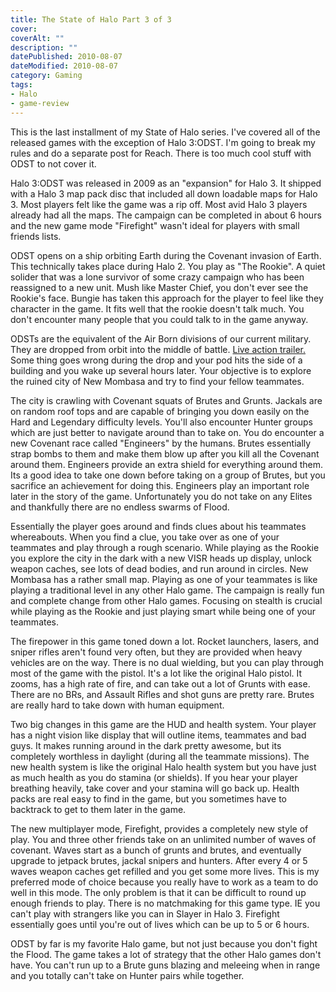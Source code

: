 ```yaml
---
title: The State of Halo Part 3 of 3
cover:
coverAlt: ""
description: ""
datePublished: 2010-08-07
dateModified: 2010-08-07
category: Gaming
tags:
- Halo
- game-review
---
```


This is the last installment of my State of Halo series.  I've covered all of the released games with the exception of Halo 3:ODST. I'm going to break my rules and do a separate post for Reach. There is too much cool stuff with ODST to not cover it.

Halo 3:ODST was released in 2009 as an "expansion" for Halo 3. It shipped with a Halo 3 map pack disc that included all down loadable maps for Halo 3. Most players felt like the game was a rip off. Most avid Halo 3 players already had all the maps. The campaign can be completed in about 6 hours and the new game mode "Firefight" wasn't ideal for players with small friends lists.

ODST opens on a ship orbiting Earth during the Covenant invasion of Earth. This technically takes place during Halo 2.  You play as "The Rookie". A quiet solider that was a lone survivor of some crazy campaign who has been reassigned to a new unit.  Mush like Master Chief, you don't ever see the Rookie's face. Bungie has taken this approach for the player to feel like they character in the game.  It fits well that the rookie doesn't talk much. You don't encounter many people that you could talk to in the game anyway.

ODSTs are the equivalent of the Air Born divisions of our current military.  They are dropped from orbit into the middle of battle.  [Live action trailer.](http://xbox360.ign.com/dor/objects/852871/bungie-project-2/videos/haloodst_liveaction_trl_090409.html)  Some thing goes wrong during the drop and your pod hits the side of a building and you wake up several hours later.  Your objective is to explore the ruined city of New Mombasa and try to find your fellow teammates.

The city is crawling with Covenant squats of Brutes and Grunts.  Jackals are on random roof tops and are capable of bringing you down easily on the Hard and Legendary difficulty levels.  You'll also encounter Hunter groups which are just better to navigate around than to take on.  You do encounter a new Covenant race called "Engineers" by the humans.  Brutes essentially strap bombs to them and make them blow up after you kill all the Covenant around them. Engineers provide an extra shield for everything around them. Its a good idea to take one down before taking on a group of Brutes, but you sacrifice an achievement for doing this.  Engineers play an important role later in the story of the game.  Unfortunately you do not take on any Elites and thankfully there are no endless swarms of Flood.

Essentially the player goes around and finds clues about his teammates whereabouts.  When you find a clue, you take over as one of your teammates and play through a rough scenario.  While playing as the Rookie you explore the city in the dark with a new VISR heads up display, unlock weapon caches, see lots of dead bodies, and run around in circles. New Mombasa has a rather small map.  Playing as one of your teammates is like playing a traditional level in any other Halo game. The campaign is really fun and complete change from other Halo games. Focusing on stealth is crucial while playing as the Rookie and just playing smart while being one of your teammates.

The firepower in this game toned down a lot.  Rocket launchers, lasers, and sniper rifles aren't found very often, but they are provided when heavy vehicles are on the way.  There is no dual wielding, but you can play through most of the game with the pistol.  It's a lot like the original Halo pistol. It zooms, has a high rate of fire, and can take out a lot of Grunts with ease. There are no BRs, and Assault Rifles and shot guns are pretty rare.  Brutes are really hard to take down with human equipment.

Two big changes in this game are the HUD and health system.  Your player has a night vision like display that will outline items, teammates and bad guys.  It makes running around in the dark pretty awesome, but its completely worthless in daylight (during all the teammate missions).  The new health system is like the original Halo health system but you have just as much health as you do stamina (or shields).  If you hear your player breathing heavily, take cover and your stamina will go back up.  Health packs are real easy to find in the game, but you sometimes have to backtrack to get to them later in the game.

The new multiplayer mode, Firefight, provides a completely new style of play. You and three other friends take on an unlimited number of waves of covenant.  Waves start as a bunch of grunts and brutes, and eventually upgrade to jetpack brutes, jackal snipers and hunters. After every 4 or 5 waves weapon caches get refilled and you get some more lives.  This is my preferred mode of choice because you really have to work as a team to do well in this mode.  The only problem is that it can be difficult to round up enough friends to play. There is no matchmaking for this game type. IE you can't play with strangers like you can in Slayer in Halo 3. Firefight essentially goes until you're out of lives which can be up to 5 or 6 hours.

ODST by far is my favorite Halo game, but not just because you don't fight the Flood. The game takes a lot of strategy that the other Halo games don't have. You can't run up to a Brute guns blazing and meleeing when in range and you totally can't take on Hunter pairs while together.
